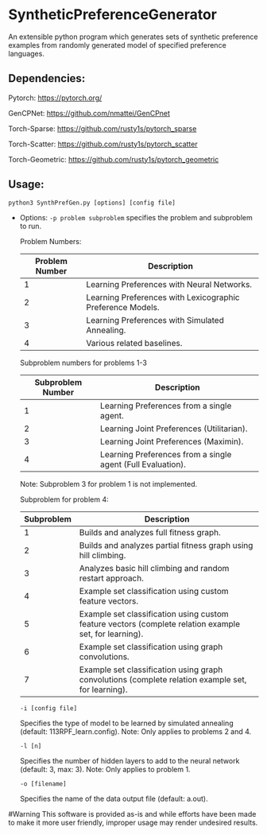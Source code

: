 # SyntheticPreferenceGenerator
An extensible python program which generates sets of synthetic preference examples from randomly generated model of specified preference languages.


## Dependencies:

  Pytorch: https://pytorch.org/

  GenCPNet: https://github.com/nmattei/GenCPnet

  Torch-Sparse: https://github.com/rusty1s/pytorch_sparse

  Torch-Scatter: https://github.com/rusty1s/pytorch_scatter

  Torch-Geometric: https://github.com/rusty1s/pytorch_geometric


## Usage:

  `python3 SynthPrefGen.py [options] [config file]`

- Options:
  `-p problem subproblem` specifies the problem and subproblem to run.

  Problem Numbers:

  |Problem Number| Description |
  |--------------|-------------|
  | 1            | Learning Preferences with Neural Networks.|
  | 2            | Learning Preferences with Lexicographic Preference Models.|
  | 3            | Learning Preferences with Simulated Annealing.|
  | 4            | Various related baselines.|

  Subproblem numbers for problems 1-3

  |Subproblem Number| Description |
  |--------------|-------------|
  | 1               | Learning Preferences from a single agent. |
  | 2               | Learning Joint Preferences (Utilitarian).|
  | 3               | Learning Joint Preferences (Maximin).|
  | 4               | Learning Preferences from a single agent (Full Evaluation).|

  Note: Subproblem 3 for problem 1 is not implemented.

  Subproblem for problem 4:

  | Subproblem | Description |
  |--------------|-------------|
  | 1          | Builds and analyzes full fitness graph.|
  | 2          | Builds and analyzes partial fitness graph using hill climbing.|
  | 3          | Analyzes basic hill climbing and random restart approach. |
  | 4          | Example set classification using custom feature vectors. |
  | 5          | Example set classification using custom feature vectors (complete relation example set, for learning). |
  | 6          | Example set classification using graph convolutions. |
  | 7          | Example set classification using graph convolutions (complete relation example set, for learning).

  `-i [config file]`

  Specifies the type of model to be learned by simulated annealing (default: 113RPF_learn.config).
  Note: Only applies to problems 2 and 4.

  `-l [n]`

  Specifies the number of hidden layers to add to the neural network (default: 3, max: 3).
  Note: Only applies to problem 1.

  `-o [filename]`

  Specifies the name of the data output file (default: a.out).


#Warning
  This software is provided as-is and while efforts have been made to make it more
  user friendly, improper usage may render undesired results.
